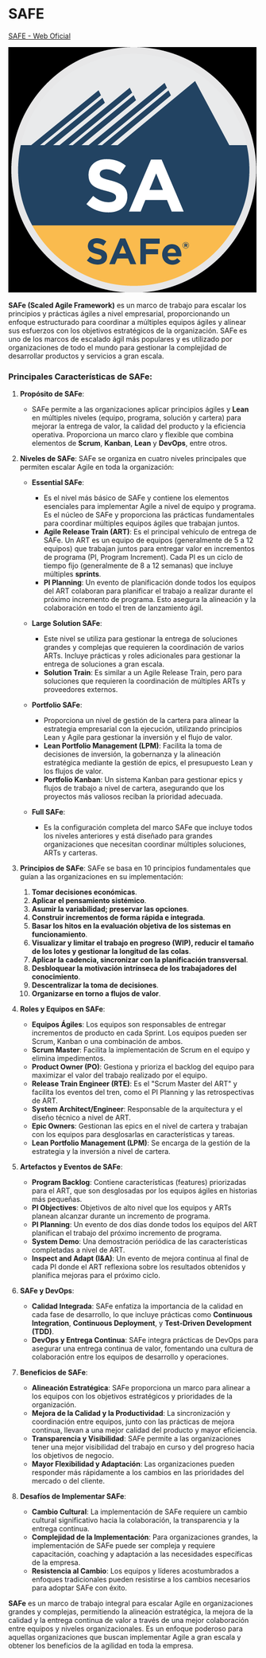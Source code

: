 # SAFE

[SAFE - Web Oficial](https://scaledagile.com/)

![](images/2024-09-14-16-51-33.png)

**SAFe (Scaled Agile Framework)** es un marco de trabajo para escalar los principios y prácticas ágiles a nivel empresarial, proporcionando un enfoque estructurado para coordinar a múltiples equipos ágiles y alinear sus esfuerzos con los objetivos estratégicos de la organización. SAFe es uno de los marcos de escalado ágil más populares y es utilizado por organizaciones de todo el mundo para gestionar la complejidad de desarrollar productos y servicios a gran escala.

### Principales Características de SAFe:

1. **Propósito de SAFe**:
   - SAFe permite a las organizaciones aplicar principios ágiles y **Lean** en múltiples niveles (equipo, programa, solución y cartera) para mejorar la entrega de valor, la calidad del producto y la eficiencia operativa. Proporciona un marco claro y flexible que combina elementos de **Scrum**, **Kanban**, **Lean** y **DevOps**, entre otros.

2. **Niveles de SAFe**:
   SAFe se organiza en cuatro niveles principales que permiten escalar Agile en toda la organización:

   - **Essential SAFe**:
     - Es el nivel más básico de SAFe y contiene los elementos esenciales para implementar Agile a nivel de equipo y programa. Es el núcleo de SAFe y proporciona las prácticas fundamentales para coordinar múltiples equipos ágiles que trabajan juntos.
     - **Agile Release Train (ART)**: Es el principal vehículo de entrega de SAFe. Un ART es un equipo de equipos (generalmente de 5 a 12 equipos) que trabajan juntos para entregar valor en incrementos de programa (PI, Program Increment). Cada PI es un ciclo de tiempo fijo (generalmente de 8 a 12 semanas) que incluye múltiples **sprints**.
     - **PI Planning**: Un evento de planificación donde todos los equipos del ART colaboran para planificar el trabajo a realizar durante el próximo incremento de programa. Esto asegura la alineación y la colaboración en todo el tren de lanzamiento ágil.

   - **Large Solution SAFe**:
     - Este nivel se utiliza para gestionar la entrega de soluciones grandes y complejas que requieren la coordinación de varios ARTs. Incluye prácticas y roles adicionales para gestionar la entrega de soluciones a gran escala.
     - **Solution Train**: Es similar a un Agile Release Train, pero para soluciones que requieren la coordinación de múltiples ARTs y proveedores externos.

   - **Portfolio SAFe**:
     - Proporciona un nivel de gestión de la cartera para alinear la estrategia empresarial con la ejecución, utilizando principios Lean y Agile para gestionar la inversión y el flujo de valor.
     - **Lean Portfolio Management (LPM)**: Facilita la toma de decisiones de inversión, la gobernanza y la alineación estratégica mediante la gestión de epics, el presupuesto Lean y los flujos de valor.
     - **Portfolio Kanban**: Un sistema Kanban para gestionar epics y flujos de trabajo a nivel de cartera, asegurando que los proyectos más valiosos reciban la prioridad adecuada.

   - **Full SAFe**:
     - Es la configuración completa del marco SAFe que incluye todos los niveles anteriores y está diseñado para grandes organizaciones que necesitan coordinar múltiples soluciones, ARTs y carteras.

3. **Principios de SAFe**:
   SAFe se basa en 10 principios fundamentales que guían a las organizaciones en su implementación:

   1. **Tomar decisiones económicas**.
   2. **Aplicar el pensamiento sistémico**.
   3. **Asumir la variabilidad; preservar las opciones**.
   4. **Construir incrementos de forma rápida e integrada**.
   5. **Basar los hitos en la evaluación objetiva de los sistemas en funcionamiento**.
   6. **Visualizar y limitar el trabajo en progreso (WIP), reducir el tamaño de los lotes y gestionar la longitud de las colas**.
   7. **Aplicar la cadencia, sincronizar con la planificación transversal**.
   8. **Desbloquear la motivación intrínseca de los trabajadores del conocimiento**.
   9. **Descentralizar la toma de decisiones**.
   10. **Organizarse en torno a flujos de valor**.

4. **Roles y Equipos en SAFe**:
   - **Equipos Ágiles**: Los equipos son responsables de entregar incrementos de producto en cada Sprint. Los equipos pueden ser Scrum, Kanban o una combinación de ambos.
   - **Scrum Master**: Facilita la implementación de Scrum en el equipo y elimina impedimentos.
   - **Product Owner (PO)**: Gestiona y prioriza el backlog del equipo para maximizar el valor del trabajo realizado por el equipo.
   - **Release Train Engineer (RTE)**: Es el "Scrum Master del ART" y facilita los eventos del tren, como el PI Planning y las retrospectivas de ART.
   - **System Architect/Engineer**: Responsable de la arquitectura y el diseño técnico a nivel de ART.
   - **Epic Owners**: Gestionan las epics en el nivel de cartera y trabajan con los equipos para desglosarlas en características y tareas.
   - **Lean Portfolio Management (LPM)**: Se encarga de la gestión de la estrategia y la inversión a nivel de cartera.

5. **Artefactos y Eventos de SAFe**:
   - **Program Backlog**: Contiene características (features) priorizadas para el ART, que son desglosadas por los equipos ágiles en historias más pequeñas.
   - **PI Objectives**: Objetivos de alto nivel que los equipos y ARTs planean alcanzar durante un incremento de programa.
   - **PI Planning**: Un evento de dos días donde todos los equipos del ART planifican el trabajo del próximo incremento de programa.
   - **System Demo**: Una demostración periódica de las características completadas a nivel de ART.
   - **Inspect and Adapt (I&A)**: Un evento de mejora continua al final de cada PI donde el ART reflexiona sobre los resultados obtenidos y planifica mejoras para el próximo ciclo.

6. **SAFe y DevOps**:
   - **Calidad Integrada**: SAFe enfatiza la importancia de la calidad en cada fase de desarrollo, lo que incluye prácticas como **Continuous Integration**, **Continuous Deployment**, y **Test-Driven Development (TDD)**.
   - **DevOps y Entrega Continua**: SAFe integra prácticas de DevOps para asegurar una entrega continua de valor, fomentando una cultura de colaboración entre los equipos de desarrollo y operaciones.

7. **Beneficios de SAFe**:
   - **Alineación Estratégica**: SAFe proporciona un marco para alinear a los equipos con los objetivos estratégicos y prioridades de la organización.
   - **Mejora de la Calidad y la Productividad**: La sincronización y coordinación entre equipos, junto con las prácticas de mejora continua, llevan a una mejor calidad del producto y mayor eficiencia.
   - **Transparencia y Visibilidad**: SAFe permite a las organizaciones tener una mejor visibilidad del trabajo en curso y del progreso hacia los objetivos de negocio.
   - **Mayor Flexibilidad y Adaptación**: Las organizaciones pueden responder más rápidamente a los cambios en las prioridades del mercado o del cliente.

8. **Desafíos de Implementar SAFe**:
   - **Cambio Cultural**: La implementación de SAFe requiere un cambio cultural significativo hacia la colaboración, la transparencia y la entrega continua.
   - **Complejidad de la Implementación**: Para organizaciones grandes, la implementación de SAFe puede ser compleja y requiere capacitación, coaching y adaptación a las necesidades específicas de la empresa.
   - **Resistencia al Cambio**: Los equipos y líderes acostumbrados a enfoques tradicionales pueden resistirse a los cambios necesarios para adoptar SAFe con éxito.

**SAFe** es un marco de trabajo integral para escalar Agile en organizaciones grandes y complejas, permitiendo la alineación estratégica, la mejora de la calidad y la entrega continua de valor a través de una mejor colaboración entre equipos y niveles organizacionales. Es un enfoque poderoso para aquellas organizaciones que buscan implementar Agile a gran escala y obtener los beneficios de la agilidad en toda la empresa.
